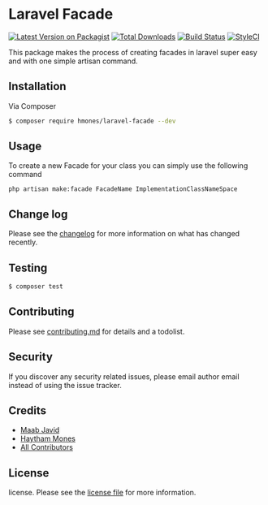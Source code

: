 # Laravel Facade

[![Latest Version on Packagist][ico-version]][link-packagist]
[![Total Downloads][ico-downloads]][link-downloads]
[![Build Status][ico-travis]][link-travis]
[![StyleCI][ico-styleci]][link-styleci]

This package makes the process of creating facades in laravel super easy and with one simple artisan command.

## Installation

Via Composer

``` bash
$ composer require hmones/laravel-facade --dev
```

## Usage

To create a new Facade for your class you can simply use the following command
```
php artisan make:facade FacadeName ImplementationClassNameSpace
 ```

## Change log

Please see the [changelog](changelog.md) for more information on what has changed recently.

## Testing

``` bash
$ composer test
```

## Contributing

Please see [contributing.md](contributing.md) for details and a todolist.

## Security

If you discover any security related issues, please email author email instead of using the issue tracker.

## Credits

- [Maab Javid][link-author2]
- [Haytham Mones][link-author]
- [All Contributors][link-contributors]

## License

license. Please see the [license file](license.md) for more information.

[ico-version]: https://img.shields.io/packagist/v/hmones/laravel-facade.svg?style=flat-square
[ico-downloads]: https://img.shields.io/packagist/dt/hmones/laravel-facade.svg?style=flat-square
[ico-travis]: https://img.shields.io/travis/hmones/laravel-facade/master.svg?style=flat-square
[ico-styleci]: https://github.styleci.io/repos/390311402/shield?branch=master
[link-packagist]: https://packagist.org/packages/hmones/laravel-facade
[link-downloads]: https://packagist.org/packages/hmones/laravel-facade
[link-travis]: https://travis-ci.org/hmones/laravel-facade
[link-styleci]: https://github.styleci.io/repos/390311402?branch=master
[link-author]: https://github.com/hmones
[link-author2]: https://github.com/mabjavaid
[link-contributors]: ../../contributors
